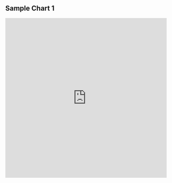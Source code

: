## Sample Chart 1


<div id="highcharts-Qhnlceai_"><script src="https://cloud.highcharts.com/inject/Qhnlceai_/" defer="defer"></script></div>
<iframe class="highcharts-iframe" src="https://cloud.highcharts.com/embed/Qhnlceai_/" style="border: 0; width: 100%; height: 500px"></iframe>
